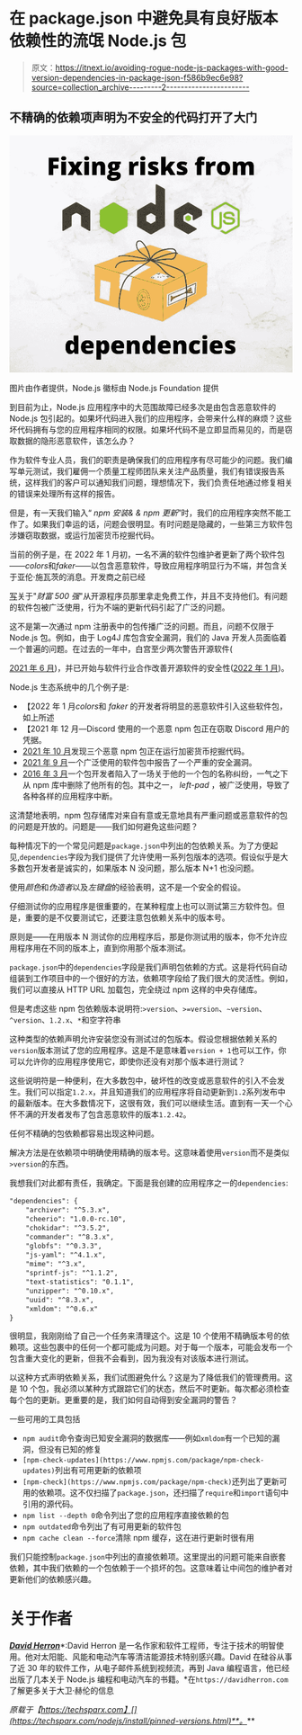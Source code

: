 # 在 package.json 中避免具有良好版本依赖性的流氓 Node.js 包

> 原文：<https://itnext.io/avoiding-rogue-node-js-packages-with-good-version-dependencies-in-package-json-f586b9ec6e98?source=collection_archive---------2----------------------->

## 不精确的依赖项声明为不安全的代码打开了大门

![](img/1dfba5eb020acf81adc5a3dd77cfe257.png)

图片由作者提供，Node.js 徽标由 Node.js Foundation 提供

到目前为止，Node.js 应用程序中的大范围故障已经多次是由包含恶意软件的 Node.js 包引起的。如果坏代码进入我们的应用程序，会带来什么样的麻烦？这些坏代码拥有与您的应用程序相同的权限。如果坏代码不是立即显而易见的，而是窃取数据的隐形恶意软件，该怎么办？

作为软件专业人员，我们的职责是确保我们的应用程序有尽可能少的问题。我们编写单元测试，我们雇佣一个质量工程师团队来关注产品质量，我们有错误报告系统，这样我们的客户可以通知我们问题，理想情况下，我们负责任地通过修复相关的错误来处理所有这样的报告。

但是，有一天我们输入“ *npm 安装& & npm 更新*”时，我们的应用程序突然不能工作了。如果我们幸运的话，问题会很明显。有时问题是隐藏的，一些第三方软件包涉嫌窃取数据，或运行加密货币挖掘代码。

当前的例子是，在 2022 年 1 月初，一名不满的软件包维护者更新了两个软件包——*colors*和*faker*——以包含恶意软件，导致应用程序明显行为不端，并包含关于亚伦·施瓦茨的消息。开发商之前已经

[写](http://web.archive.org/web/20210704022108/https://github.com/Marak/faker.js/issues/1046)关于"*财富 500 强*"从开源程序员那里拿走免费工作，并且不支持他们。有问题的软件包被广泛使用，行为不端的更新代码引起了广泛的问题。

这不是第一次通过 npm 注册表中的包传播广泛的问题。而且，问题不仅限于 Node.js 包。例如，由于 Log4J 库包含安全漏洞，我们的 Java 开发人员面临着一个普遍的问题。在过去的一年中，白宫至少两次警告开源软件(

[2021 年 6 月](https://www.reuters.com/technology/white-house-warns-companies-step-up-cybersecurity-2021-06-03/))，并已开始与软件行业合作改善开源软件的安全性([2022 年 1 月](https://www.bleepingcomputer.com/news/security/white-house-reminds-tech-giants-open-source-is-a-national-security-issue/))。

Node.js 生态系统中的几个例子是:

*   【2022 年 1 月*colors*和 *faker* 的开发者将明显的恶意软件引入这些软件包，如上所述
*   【2021 年 12 月—Discord 使用的一个恶意 npm 包正在窃取 Discord 用户的凭据。
*   [2021 年 10 月](https://thehackernews.com/2021/10/malicious-npm-packages-caught-running.html)发现三个恶意 npm 包正在运行加密货币挖掘代码。
*   [2021 年 9 月](https://thehackernews.com/2021/09/critical-bug-reported-in-npm-package.html)一个广泛使用的软件包中报告了一个严重的安全漏洞。
*   [2016 年 3 月](https://blog.npmjs.org/post/141577284765/kik-left-pad-and-npm)一个包开发者陷入了一场关于他的一个包的名称纠纷，一气之下从 npm 库中删除了他所有的包。其中之一， *left-pad* ，被广泛使用，导致了各种各样的应用程序中断。

这清楚地表明，npm 包存储库对来自有意或无意地具有严重问题或恶意软件的包的问题是开放的。问题是——我们如何避免这些问题？

每种情况下的一个常见问题是`package.json`中列出的包依赖关系。为了方便起见,`dependencies`字段为我们提供了允许使用一系列包版本的选项。假设似乎是大多数包开发者是诚实的，如果版本 N 没问题，那么版本 N+1 也没问题。

使用*颜色*和*伪造者*以及*左键盘*的经验表明，这不是一个安全的假设。

仔细测试你的应用程序是很重要的，在某种程度上也可以测试第三方软件包。但是，重要的是不仅要测试它，还要注意包依赖关系中的版本号。

原则是——在用版本 N 测试你的应用程序后，那是你测试用的版本，你不允许应用程序用在不同的版本上，直到你用那个版本测试。

`package.json`中的`dependencies`字段是我们声明包依赖的方式。这是将代码自动组装到工作项目中的一个很好的方法，依赖项字段给了我们很大的灵活性。例如，我们可以直接从 HTTP URL 加载包，完全绕过 npm 这样的中央存储库。

但是考虑这些 npm 包依赖版本说明符:`>version`、`>=version`、`~version`、`^version`、`1.2.x`、`*`和空字符串

这种类型的依赖声明允许安装您没有测试过的包版本。假设您根据依赖关系的`version`版本测试了您的应用程序。这是不是意味着`version + 1`也可以工作，你可以允许你的应用程序使用它，即使你还没有对那个版本进行测试？

这些说明符是一种便利，在大多数包中，破坏性的改变或恶意软件的引入不会发生。我们可以指定`1.2.x`，并且知道我们的应用程序将自动更新到`1.2`系列发布中的最新版本。在大多数情况下，这很有效，我们可以继续生活。直到有一天一个心怀不满的开发者发布了包含恶意软件的版本`1.2.42`。

任何不精确的包依赖都容易出现这种问题。

解决方法是在依赖项中明确使用精确的版本号。这意味着使用`version`而不是类似`>version`的东西。

我想我们对此都有责任，我确定。下面是我创建的应用程序之一的`dependencies`:

```
"dependencies": {
    "archiver": "^5.3.x",
    "cheerio": "1.0.0-rc.10",
    "chokidar": "^3.5.2",
    "commander": "^8.3.x",
    "globfs": "^0.3.3",
    "js-yaml": "^4.1.x",
    "mime": "^3.x",
    "sprintf-js": "^1.1.2",
    "text-statistics": "0.1.1",
    "unzipper": "^0.10.x",
    "uuid": "^8.3.x",
    "xmldom": "^0.6.x"
}
```

很明显，我刚刚给了自己一个任务来清理这个。这是 10 个使用不精确版本号的依赖项。这些包裹中的任何一个都可能成为问题。对于每一个版本，可能会发布一个包含重大变化的更新，但我不会看到，因为我没有对该版本进行测试。

以这种方式声明依赖关系，我们试图避免什么？这是为了降低我们的管理费用。这是 10 个包，我必须以某种方式跟踪它们的状态，然后不时更新。每次都必须检查每个包的更新。更重要的是，我们如何自动得到安全漏洞的警告？

一些可用的工具包括

*   `npm audit`命令查询已知安全漏洞的数据库——例如`xmldom`有一个已知的漏洞，但没有已知的修复
*   `[npm-check-updates](https://www.npmjs.com/package/npm-check-updates)`列出有可用更新的依赖项
*   `[npm-check](https://www.npmjs.com/package/npm-check)`还列出了更新可用的依赖项。这不仅扫描了`package.json`，还扫描了`require`和`import`语句中引用的源代码。
*   `npm list --depth 0`命令列出了您的应用程序直接依赖的包
*   `npm outdated`命令列出了有可用更新的软件包
*   `npm cache clean --force`清除 npm 缓存，这在进行更新时很有用

我们只能控制`package.json`中列出的直接依赖项。这里提出的问题可能来自嵌套依赖，其中我们依赖的一个包依赖于一个损坏的包。这意味着让中间包的维护者对更新他们的依赖感兴趣。

# 关于作者

[***David Herron***](https://davidherron.com)*:David Herron 是一名作家和软件工程师，专注于技术的明智使用。他对太阳能、风能和电动汽车等清洁能源技术特别感兴趣。David 在硅谷从事了近 30 年的软件工作，从电子邮件系统到视频流，再到 Java 编程语言，他已经出版了几本关于 Node.js 编程和电动汽车的书籍。*在`https://davidherron.com`了解更多关于大卫·赫伦的信息

*原载于【https://techsparx.com】[](https://techsparx.com/nodejs/install/pinned-versions.html)**。***